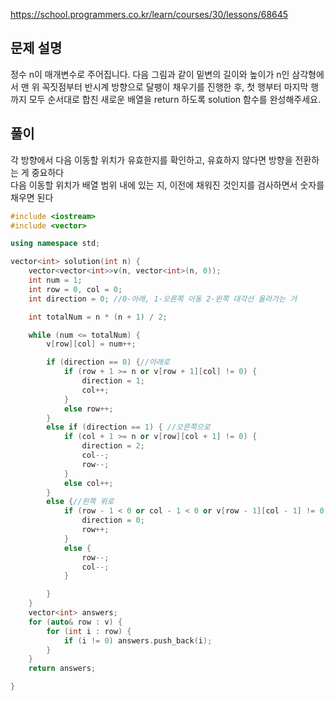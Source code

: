 https://school.programmers.co.kr/learn/courses/30/lessons/68645

## 문제 설명
정수 n이 매개변수로 주어집니다. 다음 그림과 같이 밑변의 길이와 높이가 n인 삼각형에서 맨 위 꼭짓점부터 반시계 방향으로 달팽이 채우기를 진행한 후, 첫 행부터 마지막 행까지 모두 순서대로 합친 새로운 배열을 return 하도록 solution 함수를 완성해주세요.

## 풀이
각 방향에서 다음 이동할 위치가 유효한지를 확인하고, 유효하지 않다면 방향을 전환하는 게 중요하다<br>
다음 이동할 위치가 배열 범위 내에 있는 지, 이전에 채워진 것인지를 검사하면서 숫자를 채우면 된다<br>


```C++
#include <iostream>
#include <vector>

using namespace std;

vector<int> solution(int n) {
	vector<vector<int>>v(n, vector<int>(n, 0));
	int num = 1;
	int row = 0, col = 0;
	int direction = 0; //0-아래, 1-오른쪽 이동 2-왼쪽 대각선 올라가는 거

	int totalNum = n * (n + 1) / 2;

	while (num <= totalNum) {
		v[row][col] = num++;

		if (direction == 0) {//아래로
			if (row + 1 >= n or v[row + 1][col] != 0) {
				direction = 1;
				col++;
			}
			else row++;
		}
		else if (direction == 1) { //오른쪽으로
			if (col + 1 >= n or v[row][col + 1] != 0) {
				direction = 2;
				col--;
				row--;
			}
			else col++;
		}
		else {//왼쪽 위로
			if (row - 1 < 0 or col - 1 < 0 or v[row - 1][col - 1] != 0) {
				direction = 0;
				row++;
			}
			else {
				row--;
				col--;
			}

		}
	}
	vector<int> answers;
	for (auto& row : v) {
		for (int i : row) {
			if (i != 0) answers.push_back(i);
		}
	}
	return answers;

}
```
